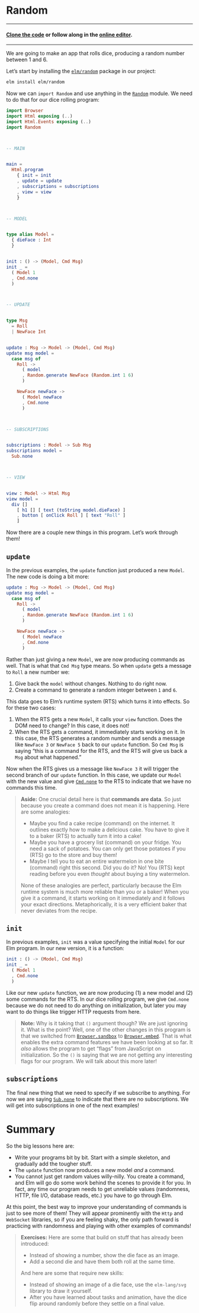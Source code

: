 # Random

---
#### [Clone the code](https://github.com/evancz/elm-architecture-tutorial/) or follow along in the [online editor](https://elm-lang.org/examples/random).
---

We are going to make an app that rolls dice, producing a random number between 1 and 6.

Let&rsquo;s start by installing the [`elm/random`][readme] package in our project:

```bash
elm install elm/random
```

Now we can `import Random` and use anything in the [`Random`][random] module. We need to do that for our dice rolling program:

[readme]: https://package.elm-lang.org/packages/elm/random/latest
[random]: https://package.elm-lang.org/packages/elm/random/latest/Random

```elm
import Browser
import Html exposing (..)
import Html.Events exposing (..)
import Random



-- MAIN


main =
  Html.program
    { init = init
    , update = update
    , subscriptions = subscriptions
    , view = view
    }



-- MODEL


type alias Model =
  { dieFace : Int
  }


init : () -> (Model, Cmd Msg)
init _ =
  ( Model 1
  , Cmd.none
  )



-- UPDATE


type Msg
  = Roll
  | NewFace Int


update : Msg -> Model -> (Model, Cmd Msg)
update msg model =
  case msg of
    Roll ->
      ( model
      , Random.generate NewFace (Random.int 1 6)
      )

    NewFace newFace ->
      ( Model newFace
      , Cmd.none
      )



-- SUBSCRIPTIONS


subscriptions : Model -> Sub Msg
subscriptions model =
  Sub.none



-- VIEW


view : Model -> Html Msg
view model =
  div []
    [ h1 [] [ text (toString model.dieFace) ]
    , button [ onClick Roll ] [ text "Roll" ]
    ]
```

Now there are a couple new things in this program. Let&rsquo;s work through them!


## `update`

In the previous examples, the `update` function just produced a new `Model`. The new code is doing a bit more:

```elm
update : Msg -> Model -> (Model, Cmd Msg)
update msg model =
  case msg of
    Roll ->
      ( model
      , Random.generate NewFace (Random.int 1 6)
      )

    NewFace newFace ->
      ( Model newFace
      , Cmd.none
      )
```

Rather than just giving a new `Model`, we are now producing commands as well. That is what that `Cmd Msg` type means. So when `update` gets a message to `Roll` a new number we:

1. Give back the `model` without changes. Nothing to do right now.
2. Create a command to generate a random integer between `1` and `6`.

This data goes to Elm&rsquo;s runtime system (RTS) which turns it into effects. So for these two cases:

1. When the RTS gets a new `Model`, it calls your `view` function. Does the DOM need to change? In this case, it does not!
2. When the RTS gets a command, it immediately starts working on it. In this case, the RTS generates a random number and sends a message like `NewFace 3` or `NewFace 5` back to our `update` function. So `Cmd Msg` is saying &ldquo;this is a command for the RTS, and the RTS will give us back a `Msg` about what happened.&rdquo;

Now when the RTS gives us a message like `NewFace 3` it will trigger the second branch of our `update` function. In this case, we update our `Model` with the new value and give [`Cmd.none`](https://package.elm-lang.org/packages/elm/core/latest/Platform-Cmd#none) to the RTS to indicate that we have no commands this time.

> **Aside:** One crucial detail here is that **commands are data**. So just because you create a command does not mean it is happening. Here are some analogies:
>
> - Maybe you find a cake recipe (command) on the internet. It outlines exactly how to make a delicious cake. You have to give it to a baker (RTS) to actually turn it into a cake!
> - Maybe you have a grocery list (command) on your fridge. You need a sack of potatoes. You can only get those potatoes if you (RTS) go to the store and buy them!
> - Maybe I tell you to eat an entire watermelon in one bite (command) right this second. Did you do it? No! You (RTS) kept reading before you even *thought* about buying a tiny watermelon.
>
> None of these analogies are perfect, particularly because the Elm runtime system is much more reliable than you or a baker! When you give it a command, it starts working on it immediately and it follows your exact directions. Metaphorically, it is a very efficient baker that never deviates from the recipe.


## `init`

In previous examples, `init` was a value specifying the initial `Model` for our Elm program. In our new version, it is a function:

```elm
init : () -> (Model, Cmd Msg)
init _ =
  ( Model 1
  , Cmd.none
  )
```

Like our new `update` function, we are now producing (1) a new model and (2) some commands for the RTS. In our dice rolling program, we give `Cmd.none` because we do not need to do anything on initialization, but later you may want to do things like trigger HTTP requests from here.

> **Note:** Why is it taking that `()` argument though? We are just ignoring it. What is the point? Well, one of the other changes in this program is that we switched from [`Browser.sandbox`][sandbox] to [`Browser.embed`][embed]. That is what enables the extra command features we have been looking at so far. It _also_ allows the program to get &ldquo;flags&rdquo; from JavaScript on initialization. So the `()` is saying that we are not getting any interesting flags for our program. We will talk about this more later!

[sandbox]: https://package.elm-lang.org/packages/elm/browser/latest/Browser#sandbox
[embed]: https://package.elm-lang.org/packages/elm/browser/latest/Browser#embed


## `subscriptions`

The final new thing that we need to specify if we subscribe to anything. For now we are saying [`Sub.none`](https://package.elm-lang.org/packages/elm/core/latest/Platform-Sub#none) to indicate that there are no subscriptions. We will get into subscriptions in one of the next examples!


# Summary


So the big lessons here are:

  - Write your programs bit by bit. Start with a simple skeleton, and gradually add the tougher stuff.
  - The `update` function now produces a new model *and* a command.
  - You cannot just get random values willy-nilly. You create a command, and Elm will go do some work behind the scenes to provide it for you. In fact, any time our program needs to get unreliable values (randomness, HTTP, file I/O, database reads, etc.) you have to go through Elm.

At this point, the best way to improve your understanding of commands is just to see more of them! They will appear prominently with the `Http` and `WebSocket` libraries, so if you are feeling shaky, the only path forward is practicing with randomness and playing with other examples of commands!

> **Exercises:** Here are some that build on stuff that has already been introduced:
>
>   - Instead of showing a number, show the die face as an image.
>   - Add a second die and have them both roll at the same time.
>
> And here are some that require new skills:
>
>   - Instead of showing an image of a die face, use the `elm-lang/svg` library to draw it yourself.
>   - After you have learned about tasks and animation, have the dice flip around randomly before they settle on a final value.


